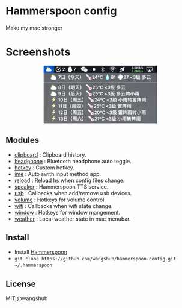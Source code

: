 # Hammerspoon config

Make my mac stronger

# Screenshots

<div style="text-align:center"><img src ="https://raw.githubusercontent.com/wangshub/image-hosting/master/img/20190407213529.png" width="60%" /></div>

## Modules

- [clipboard](./clipboard/clipboard.lua) : Clipboard history.
- [headphone](./headphone/headphone.lua) : Bluetooth headphone auto toggle.
- [hotkey](./hotkey/hotkey.lua) : Custom hotkey.
- [ime](./ime/ime.lua) : Auto swith input method app.
- [reload](./reload/reload) : Reload hs when config files change.
- [speaker](./speaker/speaker.lua) : Hammerspoon TTS service.
- [usb](./usb/usb.lua) : Callbacks when add/remove usb devices.
- [volume](./volume/volume.lua) : Hotkeys for volume control.
- [wifi](./wifi/wifi.lua) : Callbacks when wifi state change.
- [window](./window/window.lua) : Hotkeys for window mangement.
- [weather](./weather/weather.lua) : Local weather state in mac menubar.

## Install

- Install [Hammerspoon](https://www.hammerspoon.org/)
- `git clone https://github.com/wangshub/hammerspoon-config.git ~/.hammerspoon`

## License

MIT @wangshub